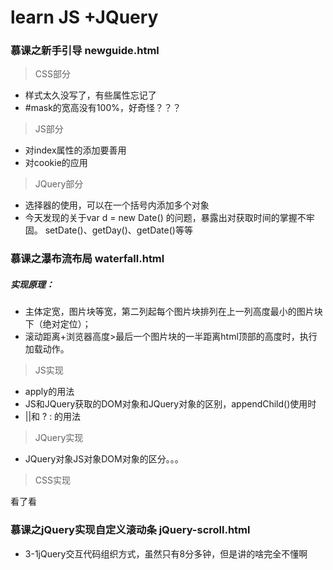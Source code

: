 # learn JS +JQuery 

### 慕课之新手引导 newguide.html

> CSS部分

- 样式太久没写了，有些属性忘记了 
- #mask的宽高没有100%，好奇怪？？？

> JS部分

- 对index属性的添加要善用
- 对cookie的应用

> JQuery部分

- 选择器的使用，可以在一个括号内添加多个对象
- 今天发现的关于var d = new Date() 的问题，暴露出对获取时间的掌握不牢固。
  setDate()、getDay()、getDate()等等

### 慕课之瀑布流布局 waterfall.html
##### 实现原理：
- 主体定宽，图片块等宽，第二列起每个图片块排列在上一列高度最小的图片块下（绝对定位）；
- 滚动距离+浏览器高度>最后一个图片块的一半距离html顶部的高度时，执行加载动作。

> JS实现

- apply的用法
- JS和JQuery获取的DOM对象和JQuery对象的区别，appendChild()使用时
- ||和 ?  : 的用法

> JQuery实现

- JQuery对象JS对象DOM对象的区分。。。

> CSS实现

看了看

### 慕课之jQuery实现自定义滚动条 jQuery-scroll.html
- 3-1jQuery交互代码组织方式，虽然只有8分多钟，但是讲的啥完全不懂啊
